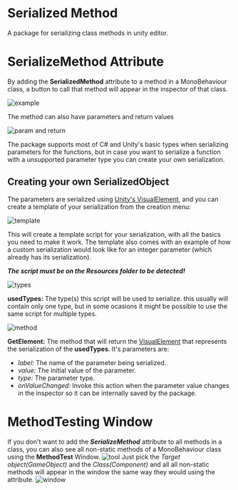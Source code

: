 # Serialized Method
A package for serializing class methods in unity editor.
# SerializeMethod Attribute
By adding the **SerializedMethod** attribute to a method in a MonoBehaviour class, a button to call that method will appear in the inspector of that class.

![example](https://cdn.discordapp.com/attachments/709946849817133136/1252299370465071246/attribute.png?ex=6671b62c&is=667064ac&hm=4bc48df9073943b7e541b043d1f8bbff41669a6f62769754718331727c63e701&)

The method can also have parameters and return values

![param and return](https://cdn.discordapp.com/attachments/709946849817133136/1252307068246032405/image.png?ex=6671bd57&is=66706bd7&hm=562da2c8d3a791ba1a3cb50ad5e9070e566933489965d5c8f05ef5bc9ea1605d&)

The package supports most of C# and Unity's basic types when serializing parameters for the functions, but in case you want to serialize a function with a unsupported parameter type you can create your own serialization.
## Creating your own SerializedObject
The parameters are serialized using [Unity's VisualElement](https://docs.unity3d.com/Manual/UIE-uxml-element-VisualElement.html), and you can create a template of your serialization from the creation menu:

![template](https://cdn.discordapp.com/attachments/709946849817133136/1252310249625489489/image.png?ex=6671c04e&is=66706ece&hm=c7281c981dafc04468aa799b4a046f52bd3cb47ebb7d35a4bf6b2ae0e7aed7d0&)

This will create a template script for your serialization, with all the basics you need to make it work. The template also comes with an example of how a custom serialization would look like for an integer parameter (which already has its serialization).

***The script must be on the Resources folder to be detected!***

![types](https://cdn.discordapp.com/attachments/709946849817133136/1252325589365293098/image.png?ex=6671ce97&is=66707d17&hm=ed0e7b8ee6a2ead1af37f98e58a184c7e09de22f9e14110425a2fd9ef2c52fbd&)

**usedTypes:** The type(s) this script will be used to serialize. this usually will contain only one type, but in some ocasions it might be possible to use the same script for multiple types.

![method](https://cdn.discordapp.com/attachments/709946849817133136/1252346086216044714/image.png?ex=6671e1ae&is=6670902e&hm=7a2ea4e57205eaa675784c715ba911baadf90d35c04087d56fb27f623b4cbfce&)

**GetElement:** The method that will return the [VisualElement](https://docs.unity3d.com/Manual/UIE-VisualTree.html) that represents the serialization of the **usedTypes**. It's parameters are:
- *label:* The name of the parameter being serialized.
- *value:* The initial value of the parameter.
- *type:* The parameter type.
- *onValueChanged:* Invoke this action when the parameter value changes in the inspector so it can be internally saved by the package.

# MethodTesting Window
If you don't want to add the ***SerializeMethod*** attribute to all methods in a class, you can also see all non-static methods of a MonoBehaviour class using the **MethodTest** Window.
![tool](https://cdn.discordapp.com/attachments/709946849817133136/1252359710838100098/image.png?ex=6671ee5e&is=66709cde&hm=ccd822e132ae8906f20c81e51d33bbe2c115936c4244d4167f048cf121f8f930&)
Just pick the *Target object(GameObject)* and the *Class(Component)* and all all non-static methods will appear in the window the same way they would using the attribute.
![window](https://cdn.discordapp.com/attachments/709946849817133136/1252362361457868901/image.png?ex=6671f0d6&is=66709f56&hm=0301d8271ab4ad840e266e896c2965abe095c0a1dae98bb70a2b5a9bbd8e6e6f&)

